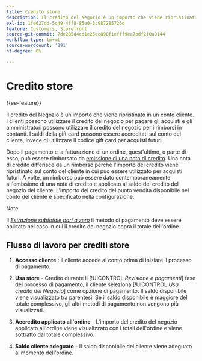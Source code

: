 ```yaml
---
title: Credito store
description: Il credito del Negozio è un importo che viene ripristinato in un conto cliente e può essere utilizzato per pagare gli acquisti o per i rimborsi in contanti.
exl-id: 1fe627dd-5c49-4ff8-85e0-3c987285726d
feature: Customers, Storefront
source-git-commit: 7de285d4cd1e25ec890f1efff9ea7bdf2f0a9144
workflow-type: tm+mt
source-wordcount: '291'
ht-degree: 0%

---
```


# Credito store

{{ee-feature}}

Il credito del Negozio è un importo che viene ripristinato in un conto cliente. I clienti possono utilizzare il credito del negozio per pagare gli acquisti e gli amministratori possono utilizzare il credito del negozio per i rimborsi in contanti. I saldi della gift card possono essere accreditati sul conto del cliente, invece di utilizzare il codice gift card per acquisti futuri.

Dopo il pagamento e la fatturazione di un ordine, quest&#39;ultimo, o parte di esso, può essere rimborsato da [emissione di una nota di credito](../stores-purchase/credit-memo-create.md). Una nota di credito differisce da un rimborso perché l&#39;importo del credito viene ripristinato sul conto del cliente in cui può essere utilizzato per acquisti futuri. A volte, un rimborso può essere dato contemporaneamente all&#39;emissione di una nota di credito e applicato al saldo del credito del negozio del cliente. L&#39;importo del credito del punto vendita disponibile nel conto del cliente è specificato nella configurazione.

>[!NOTE]
>
>Il [_Estrazione subtotale pari a zero_](../stores-purchase/zero-subtotal-checkout.md) il metodo di pagamento deve essere abilitato nel caso in cui il credito del negozio copra il totale dell&#39;ordine.

## Flusso di lavoro per crediti store

1. **Accesso cliente** : il cliente accede al conto prima di iniziare il processo di pagamento.

1. **Usa store** - Credito durante il [!UICONTROL _Revisione e pagamenti_] fase del processo di pagamento, il cliente seleziona [!UICONTROL _Usa credito del Negozio_] come opzione di pagamento. Il saldo disponibile viene visualizzato tra parentesi. Se il saldo disponibile è maggiore del totale complessivo, gli altri metodi di pagamento non vengono più visualizzati.

1. **Accredito applicato all&#39;ordine** - L&#39;importo del credito del negozio applicato all&#39;ordine viene visualizzato con i totali dell&#39;ordine e viene sottratto dal totale complessivo.

1. **Saldo cliente adeguato** - Il saldo disponibile del cliente viene adeguato al momento dell&#39;ordine.
